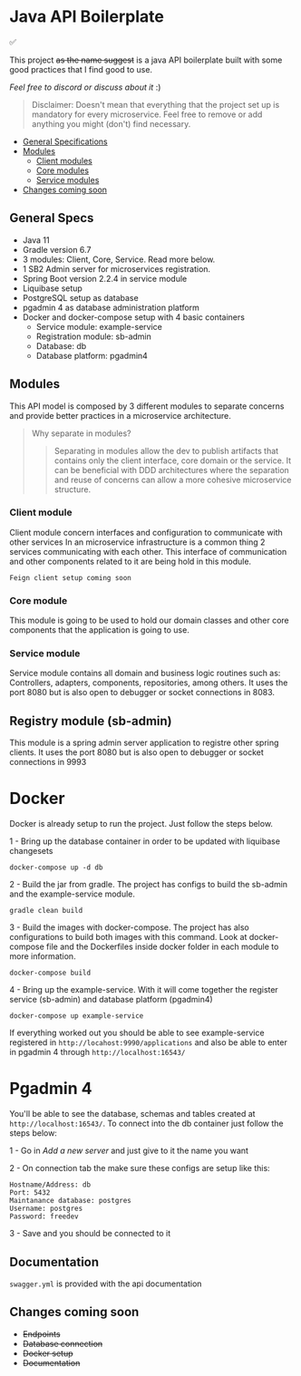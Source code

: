 # Java API Boilerplate

✅

This project ~~as the name suggest~~ is a java API boilerplate built with some good practices that I find good to use.

_Feel free to discord or discuss about it_ :)

> Disclaimer: Doesn't mean that everything that the project set up is mandatory for every microservice.
> Feel free to remove or add anything you might (don't) find necessary.

* [General Specifications](#general-specs)
* [Modules](#modules)
    * [Client modules](#client-module)
    * [Core modules](#core-module)
    * [Service modules](#service-module)
* [Changes coming soon](#changes-coming-soon)

## General Specs

- Java 11
- Gradle version 6.7
- 3 modules: Client, Core, Service. Read more below.
- 1 SB2 Admin server for microservices registration.
- Spring Boot version 2.2.4 in service module
- Liquibase setup
- PostgreSQL setup as database
- pgadmin 4 as database administration platform
- Docker and docker-compose setup with 4 basic containers
    - Service module: example-service
    - Registration module: sb-admin
    - Database: db
    - Database platform: pgadmin4

## Modules

This API model is composed by 3 different modules to separate concerns and provide better practices
in a microservice architecture.

> Why separate in modules? 
>> Separating in modules allow the dev to publish artifacts that contains only the client interface, 
>> core domain or the service. It can be beneficial with DDD architectures where the separation and reuse
>> of concerns can allow a more cohesive microservice structure. 

### Client module 

Client module concern interfaces and configuration to communicate with other services
In an microservice infrastructure is a common thing 2 services communicating with each other.
This interface of communication and other components related to it are being hold in this module.

`Feign client setup coming soon`

### Core module

This module is going to be used to hold our domain classes and other core components that the application
is going to use.

### Service module

Service module contains all domain and business logic routines 
such as: Controllers, adapters, components, repositories, among others. It uses the port 8080 but is also open to debugger or 
socket connections in 8083.

## Registry module (sb-admin)

This module is a spring admin server application to registre other spring clients. It uses the port 8080 but is also open to debugger or 
socket connections in 9993

# Docker

Docker is already setup to run the project. Just follow the steps below.

1 - Bring up the database container in order to be updated with liquibase changesets
```shell script
docker-compose up -d db
```

2 - Build the jar from gradle. The project has configs to build the sb-admin and
the example-service module.
```shell script
gradle clean build
```
3 - Build the images with docker-compose. The project has also configurations to build
both images with this command. Look at docker-compose file and the Dockerfiles inside
docker folder in each module to more information.
```shell script
docker-compose build
```
4 - Bring up the example-service. With it will come together the register service (sb-admin) and 
database platform (pgadmin4)

```shell script
docker-compose up example-service
```

If everything worked out you should be able to see example-service registered in
`http://locahost:9990/applications` and also be able to enter in pgadmin 4 through `http://localhost:16543/`

# Pgadmin 4

You'll be able to see the database, schemas and tables created at `http://localhost:16543/`.
To connect into the db container just follow the steps below:

1 - Go in _Add a new server_ and just give to it the name you want

2 - On connection tab the make sure these configs are setup like this:
```
Hostname/Address: db
Port: 5432
Maintanance database: postgres
Username: postgres
Password: freedev
```
3 - Save and you should be connected to it

## Documentation

`swagger.yml` is provided with the api documentation

## Changes coming soon

- ~~Endpoints~~
- ~~Database connection~~
- ~~Docker setup~~
- ~~Documentation~~
